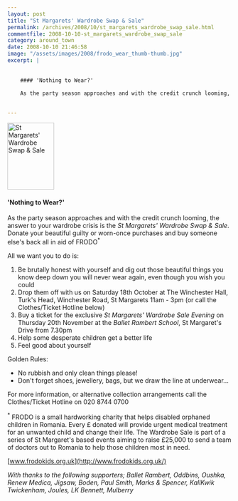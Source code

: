 ```yaml
---
layout: post
title: "St Margarets' Wardrobe Swap & Sale"
permalink: /archives/2008/10/st_margarets_wardrobe_swap_sale.html
commentfile: 2008-10-10-st_margarets_wardrobe_swap_sale
category: around_town
date: 2008-10-10 21:46:58
image: "/assets/images/2008/frodo_wear_thumb-thumb.jpg"
excerpt: |
    
    
    #### 'Nothing to Wear?'
    
    As the party season approaches and with the credit crunch looming, the answer to your wardrobe crisis is the _St Margarets' Wardrobe Swap & Sale_. Donate your beautiful guilty or worn-once purchases and buy someone else's back all in aid of FRODO.
    

---
```


<a href="/assets/images/2008/frodo_wear_thumb.jpg"><img src="/assets/images/2008/frodo_wear_thumb-thumb.jpg" width="105" height="150" alt="St Margarets' Wardrobe Swap & Sale" class="photo right" /></a>

#### 'Nothing to Wear?'

As the party season approaches and with the credit crunch looming, the answer to your wardrobe crisis is the *St Margarets' Wardrobe Swap & Sale*. Donate your beautiful guilty or worn-once purchases and buy someone else's back all in aid of FRODO<sup>\*</sup>

All we want you to do is:

1.  Be brutally honest with yourself and dig out those beautiful things you know deep down you will never wear again, even though you wish you could
2.  Drop them off with us on Saturday 18th October at The Winchester Hall, Turk's Head, Winchester Road, St Margarets 11am - 3pm (or call the Clothes/Ticket Hotline below)
3.  Buy a ticket for the exclusive *St Margarets' Wardrobe Sale Evening* on Thursday 20th November at the *Ballet Rambert School*, St Margaret's Drive from 7.30pm
4.  Help some desperate children get a better life
5.  Feel good about yourself

Golden Rules:

-   No rubbish and only clean things please!
-   Don't forget shoes, jewellery, bags, but we draw the line at underwear...

For more information, or alternative collection arrangements call the Clothes/Ticket Hotline on 020 8744 0700

<sup>\*</sup> FRODO is a small hardworking charity that helps disabled orphaned children in Romania. Every £ donated will provide urgent medical treatment for an unwanted child and change their life. The Wardrobe Sale is part of a series of St Margaret's based events aiming to raise £25,000 to send a team of doctors out to Romania to help those children most in need.

[www.frodokids.org.uk](http://www.frodokids.org.uk/)

*With thanks to the following supporters; Ballet Rambert, Oddbins, Oushka, Renew Medica, Jigsaw, Boden, Paul Smith, Marks & Spencer, KallKwik Twickenham, Joules, LK Bennett, Mulberry*
